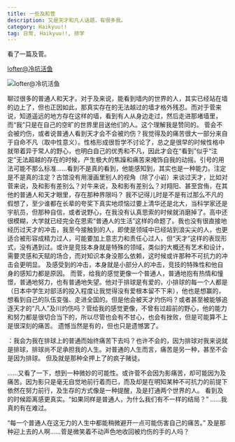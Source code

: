 ```yaml
---
title: 一些及和菅
description: 又是天才和凡人话题，有很多我。
category: Haikyuu!!
tag: 日常, Haikyuu!!, 排学
---
```



看了一篇及菅。

[lofter@冷坑活鱼](https://1024my-foolish.lofter.com/post/1e2d01dd_1c9c79397)

![lofter@冷坑活鱼](https://static01.imgkr.com/temp/fa25e58c9a9b40f6aea4aa7bfd00b9d2.png)

聊过很多的普通人和天才。对于及来说，能看到墙内的世界的人，其实已经站在墙的边上了，但也正因如此，那真实存在的无法越过的墙才格外残忍。而对于菅来说，知道遥远的地方存在这样的墙，看到有人从身边走过，然后走进那堵墙里，而“我”只是在自己的空旷的世界里目送他们的人。这个理解我是赞同的。
菅会不会被灼伤，或者说普通人看到天才会不会被灼伤？我觉得及的痛苦很大一部分来自于自命不凡（取中性意义）。性格形成很哲学不讨论了，总之是很早的时候性格中就带着异于常人的野心，也明白自己的优秀和不凡，因此才会在“看到”似乎“注定”无法超越的存在的时候，产生极大的焦躁和痛苦来掩饰自我的动摇。引号的用法可能不那么标准……看到不是真的看到，他能感知到，其实也是一种能力。注定是不是真的注定？古馆没有用漫画里别人的视角（除了小岩）来谈过天才，比如对菅来说，及和影有差别么？对牛来说，及和影有差别么？对翔阳、甚至宫侑，在其他的普通人和天才眼里，存在那种界限吗？
我不记得儿时是不是有过那么不凡的假想了，至少谁都在长辈的夸奖下真实地烦恼过要上清华还是北大，当科学家还是宇航员，但那种自信，或者说野心，在我没有认真思索的时候就消磨掉了。高中还很模糊，大学就已经完全在思索“普通人的生活”这样的命题了。我也没有很直接地经历过天才的冲击，我至今接触到的人，即使是领域中已经站到浪尖尖的人，也更适合被形容成精力过人，可能要加上意志力和责任心过人，但“天才”这样的表现形式，没有遇到过。或许是竞技本身就是特殊的领域，类似的大概还有艺术和设计，需要灵感和天赋的场合，而对知识本身没那么依赖，这时候或许那种不可抗力的冲击会更明显。
及感受到的冲击，本身就是小部分人的冲击，竞技的特殊性和他自身的感知力都是原因。
而菅，给我的感觉更像一个普通人，普通地抱有热情和憧憬，普通地努力，也有普通地失望。他对于排球是有爱的，小排球的每一个人都是（日本中学生对部活的投入程度让我觉得没有爱根本留不下来），他也是想赢的，想看到自己的队伍变强、走进全国的。但是他会被天才灼伤吗？或者甚至被能够追逐天才的“凡人”及川灼伤吗？菅给我的感觉更像，不曾有过超前的野心，他的能力和努力都是很切合当下的，所以尽管也会有不甘心，也会有挫败，但是可能算不上是很深刻的痛苦。
遗憾当然是有的，但也只是遗憾罢了。

：我会为我在排球上的普通而始终痛苦下去吗？也许不会的，因为排球对我来说就是排球，排球尚不足承担我的人生。对普通的人生而言，痛苦是另一种，甚至不会是因为排球。
但及就是那种全押上了的疯子赌徒。

……又看了一下，想到一种微妙的可能性。或许菅不会因为影痛苦，却可能因为及痛苦。因为影只是毫无自觉地前行着而已，而及却是在明知某种不可抗力的前提下依然在努力前行，及生存的方式像是一种提醒，及是打通两个世界的人。
看到及的时候距离感更真实。“如果同样是普通人，为什么我们有不一样的结局？”
……我真的有在难过。

“每一个普通人在这无力的人生中都能稍微避开一点可能伤害自己的痛苦。”
及是那种迎上去的人啊……菅是微笑着不动声色地收回被灼伤的手的人吗？
